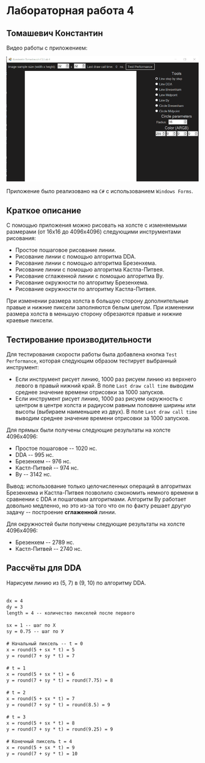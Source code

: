 # Лабораторная работа 4
## Томашевич Константин

Видео работы с приложением:

![Screenshot 1](ReadmeScreenshots/1.gif)

Приложение было реализовано на `C#` с использованием `Windows Forms`.

## Краткое описание

С помощью приложения можно рисовать на холсте с изменяемыми размерами (от 16х16 до 4096х4096) следующими инструментами рисования:

* Простое пошаговое рисование линии.
* Рисование линии с помощью алгоритма DDA.
* Рисование линии с помощью алгоритма Брезенхема.
* Рисование линии с помощью алгоритма Кастла-Питвея.
* Рисование сглаженной линии с помощью алгоритма By.
* Рисование окружности по алгоритму Брезенхема.
* Рисование окружности по алгоритму Кастла-Питвея.

При изменении размера холста в большую сторону дополнительные правые и нижние пиксели заполняются белым цветом. При изменении размера холста в меньшую сторону обрезаются правые и нижние краевые пиксели.

## Тестирование производительности

Для тестирования скорости работы была добавлена кнопка `Test Performance`, которая следующим образом тестирует выбранный инструмент:

* Если инструмент рисует линию, 1000 раз рисуем линию из верхнего левого в правый нижний край. В поле `Last draw call time` выводим среднее значение времени отрисовки за 1000 запусков.
* Если инструмент рисует линию, 1000 раз рисуем окружность с центром в центре холста и радиусом равным половине ширины или высоты (выбираем наименьшее из двух). В поле `Last draw call time` выводим среднее значение времени отрисовки за 1000 запусков.

Для прямых были получены следующие результаты на холсте 4096х4096:

* Простое пошаговое -- 1020 нс.
* DDA -- 995 нс.
* Брезенхем -- 976 нс.
* Кастл-Питвей -- 974 нс.
* By -- 3142 нс.

Вывод: использование только целочисленных операций в алгоритмах Брезенхема и Кастла-Питвея позволило сэкономить немного времени в сравнении с DDA и пошаговым алгоритмами. Алгоритм By работает довольно медленно, но это из-за того что он по факту решает другую задачу -- построение **сглаженной** линии.

Для окружностей были получены следующие результаты на холсте 4096х4096:

* Брезенхем -- 2789 нс.
* Кастл-Питвей -- 2740 нс.

## Рассчёты для DDA

Нарисуем линию из (5, 7) в (9, 10) по алгоритму DDA.

```

dx = 4
dy = 3
length = 4 -- количество пикселей после первого

sx = 1 -- шаг по Х
sy = 0.75 -- шаг по У

# Начальный пиксель -- t = 0
x = round(5 + sx * t) = 5
y = round(7 + sy * t) = 7

# t = 1
x = round(5 + sx * t) = 6
y = round(7 + sy * t) = round(7.75) = 8

# t = 2
x = round(5 + sx * t) = 7
y = round(7 + sy * t) = round(8.5) = 9

# t = 3
x = round(5 + sx * t) = 8
y = round(7 + sy * t) = round(9.25) = 9

# Конечный пиксель t = 4
x = round(5 + sx * t) = 9
y = round(7 + sy * t) = 10

```